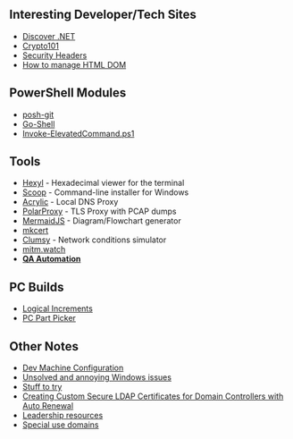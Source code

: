 ## Interesting Developer/Tech Sites
- [Discover .NET](https://discoverdot.net/)
- [Crypto101](https://www.crypto101.io/)
- [Security Headers](https://securityheaders.com/)
- [How to manage HTML DOM](https://htmldom.dev/)

## PowerShell Modules
- [posh-git](https://github.com/dahlbyk/posh-git)
- [Go-Shell](https://github.com/cameronharp/Go-Shell)
- [Invoke-ElevatedCommand.ps1](https://gist.github.com/TaoK/1582185)

## Tools
- [Hexyl](https://github.com/sharkdp/hexyl) - Hexadecimal viewer for the terminal
- [Scoop](https://scoop.sh/) - Command-line installer for Windows
- [Acrylic](http://mayakron.altervista.org/wikibase/show.php?id=AcrylicHome) - Local DNS Proxy
- [PolarProxy](https://www.netresec.com/?page=PolarProxy) - TLS Proxy with PCAP dumps
- [MermaidJS](https://mermaidjs.github.io/#/) - Diagram/Flowchart generator
- [mkcert](https://github.com/FiloSottile/mkcert)
- [Clumsy](https://github.com/jagt/clumsy) - Network conditions simulator
- [mitm.watch](https://mitm.watch/)
- **[QA Automation](qa-automation.md)**

## PC Builds
* [Logical Increments](http://www.logicalincrements.com/)
* [PC Part Picker](http://pcpartpicker.com/)

## Other Notes
- [Dev Machine Configuration](vs-config.md)
- [Unsolved and annoying Windows issues](Windows-Issues.md)
- [Stuff to try](stuff-to-try.md)
- [Creating Custom Secure LDAP Certificates for Domain Controllers with Auto Renewal](https://blogs.technet.microsoft.com/russellt/2016/06/03/custom-ldap-certs/)
- [Leadership resources](leadership.md)
- [Special use domains](https://www.iana.org/domains/reserved)
